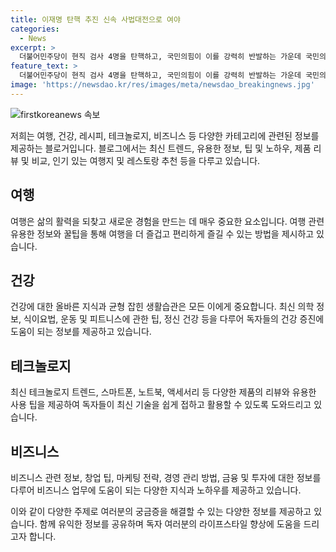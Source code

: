 ```yaml
---
title: 이재명 탄핵 추진 신속 사법대전으로 여야
categories:
  - News
excerpt: >
  더불어민주당이 현직 검사 4명을 탄핵하고, 국민의힘이 이를 강력히 반발하는 가운데 국민의힘이 이재명 대표에 대한 신속한 재판을 촉구했습니다. 검찰을 굴복시키려는 폭정이라는 비판도 이어지고 있는데, 이재명 대표의 사법 공방이 지속되는 가운데 여야 갈등이 심화되고 있습니다.
feature_text: >
  더불어민주당이 현직 검사 4명을 탄핵하고, 국민의힘이 이를 강력히 반발하는 가운데 국민의힘이 이재명 대표에 대한 신속한 재판을 촉구했습니다. 검찰을 굴복시키려는 폭정이라는 비판도 이어지고 있는데, 이재명 대표의 사법 공방이 지속되는 가운데 여야 갈등이 심화되고 있습니다.
image: 'https://newsdao.kr/res/images/meta/newsdao_breakingnews.jpg'
---
```


<p><img src="https://newsdao.kr/res/images/meta/newsdao_breakingnews.jpg" alt="firstkoreanews 속보" /></p>

<p>저희는 여행, 건강, 레시피, 테크놀로지, 비즈니스 등 다양한 카테고리에 관련된 정보를 제공하는 블로거입니다. 블로그에서는 최신 트렌드, 유용한 정보, 팁 및 노하우, 제품 리뷰 및 비교, 인기 있는 여행지 및 레스토랑 추천 등을 다루고 있습니다.</p>

<h2 data-ke-size="size26">여행</h2>

<p data-ke-size="size16">여행은 삶의 활력을 되찾고 새로운 경험을 만드는 데 매우 중요한 요소입니다. 여행 관련 유용한 정보와 꿀팁을 통해 여행을 더 즐겁고 편리하게 즐길 수 있는 방법을 제시하고 있습니다.</p>

<h2 data-ke-size="size26">건강</h2>

<p data-ke-size="size16">건강에 대한 올바른 지식과 균형 잡힌 생활습관은 모든 이에게 중요합니다. 최신 의학 정보, 식이요법, 운동 및 피트니스에 관한 팁, 정신 건강 등을 다루어 독자들의 건강 증진에 도움이 되는 정보를 제공하고 있습니다.</p>

<h2 data-ke-size="size26">테크놀로지</h2>

<p data-ke-size="size16">최신 테크놀로지 트렌드, 스마트폰, 노트북, 액세서리 등 다양한 제품의 리뷰와 유용한 사용 팁을 제공하여 독자들이 최신 기술을 쉽게 접하고 활용할 수 있도록 도와드리고 있습니다.</p>

<h2 data-ke-size="size26">비즈니스</h2>

<p data-ke-size="size16">비즈니스 관련 정보, 창업 팁, 마케팅 전략, 경영 관리 방법, 금융 및 투자에 대한 정보를 다루어 비즈니스 업무에 도움이 되는 다양한 지식과 노하우를 제공하고 있습니다.</p>

<p>이와 같이 다양한 주제로 여러분의 궁금증을 해결할 수 있는 다양한 정보를 제공하고 있습니다. 함께 유익한 정보를 공유하며 독자 여러분의 라이프스타일 향상에 도움을 드리고자 합니다.</p>

